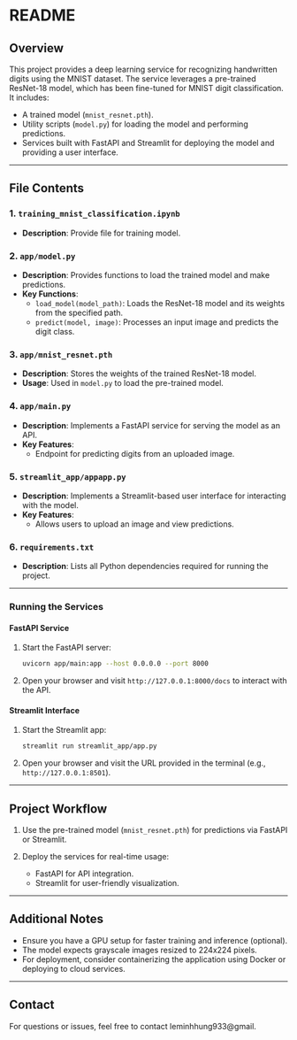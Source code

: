# README

## Overview

This project provides a deep learning service for recognizing handwritten digits using the MNIST dataset. The service leverages a pre-trained ResNet-18 model, which has been fine-tuned for MNIST digit classification. It includes:

- A trained model (`mnist_resnet.pth`).
- Utility scripts (`model.py`) for loading the model and performing predictions.
- Services built with FastAPI and Streamlit for deploying the model and providing a user interface.

---

## File Contents

### 1. `training_mnist_classification.ipynb`
- **Description**: Provide file for training model.
### 2. `app/model.py`

- **Description**: Provides functions to load the trained model and make predictions.
- **Key Functions**:
  - `load_model(model_path)`: Loads the ResNet-18 model and its weights from the specified path.
  - `predict(model, image)`: Processes an input image and predicts the digit class.

### 3. `app/mnist_resnet.pth`

- **Description**: Stores the weights of the trained ResNet-18 model.
- **Usage**: Used in `model.py` to load the pre-trained model.

### 4. `app/main.py`

- **Description**: Implements a FastAPI service for serving the model as an API.
- **Key Features**:
  - Endpoint for predicting digits from an uploaded image.

### 5. `streamlit_app/appapp.py`

- **Description**: Implements a Streamlit-based user interface for interacting with the model.
- **Key Features**:
  - Allows users to upload an image and view predictions.

### 6. `requirements.txt`

- **Description**: Lists all Python dependencies required for running the project.

---

### Running the Services

#### FastAPI Service

1. Start the FastAPI server:
   ```bash
   uvicorn app/main:app --host 0.0.0.0 --port 8000
   ```
2. Open your browser and visit `http://127.0.0.1:8000/docs` to interact with the API.

#### Streamlit Interface

1. Start the Streamlit app:
   ```bash
   streamlit run streamlit_app/app.py
   ```
2. Open your browser and visit the URL provided in the terminal (e.g., `http://127.0.0.1:8501`).

---

## Project Workflow

1. Use the pre-trained model (`mnist_resnet.pth`) for predictions via FastAPI or Streamlit.

2. Deploy the services for real-time usage:

   - FastAPI for API integration.
   - Streamlit for user-friendly visualization.

---

## Additional Notes

- Ensure you have a GPU setup for faster training and inference (optional).
- The model expects grayscale images resized to 224x224 pixels.
- For deployment, consider containerizing the application using Docker or deploying to cloud services.

---

## Contact

For questions or issues, feel free to contact leminhhung933@gmail.

